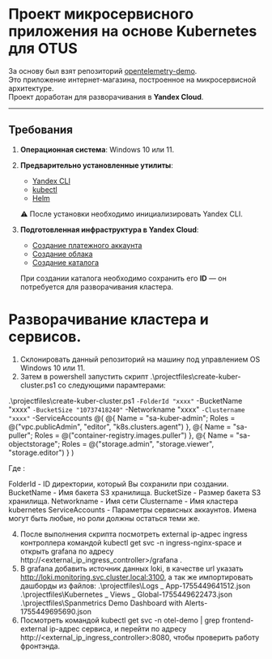 # Проект микросервисного приложения на основе Kubernetes для OTUS

За основу был взят репозиторий [opentelemetry-demo](https://github.com/open-telemetry/opentelemetry-demo).  
Это приложение интернет-магазина, построенное на микросервисной архитектуре.  
Проект доработан для разворачивания в **Yandex Cloud**.

---

## Требования

1. **Операционная система**: Windows 10 или 11.  
2. **Предварительно установленные утилиты**:
   - [Yandex CLI](https://yandex.cloud/ru/docs/cli/quickstart#install)  
   - [kubectl](https://kubernetes.io/docs/tasks/tools/)  
   - [Helm](https://helm.sh/docs/intro/install/)  

   ⚠️ После установки необходимо инициализировать Yandex CLI.  

3. **Подготовленная инфраструктура в Yandex Cloud**:
   - [Создание платежного аккаунта](https://yandex.cloud/ru/docs/billing/concepts/billing-account)  
   - [Создание облака](https://yandex.cloud/ru/docs/resource-manager/operations/cloud/create)  
   - [Создание каталога](https://yandex.cloud/ru/docs/resource-manager/operations/folder/create)  

   При создании каталога необходимо сохранить его **ID** — он потребуется для разворачивания кластера.

# Разворачивание кластера и сервисов.

1. Склонировать данный репозиторий на машину под управлением OS Windows 10 или 11.
2. Затем в powershell запустить скрипт .\projectfiles\create-kuber-cluster.ps1 со следующими парамтерами:

.\projectfiles\create-kuber-cluster.ps1 `
    -FolderId "xxxx" `
    -BucketName "xxxx" `
    -BucketSize "10737418240" `
    -Networkname "xxxx" `
    -Clustername "xxxx" `
    -ServiceAccounts @(
        @{ Name = "sa-kuber-admin"; Roles = @("vpc.publicAdmin", "editor", "k8s.clusters.agent") },
        @{ Name = "sa-puller"; Roles = @("container-registry.images.puller") },
        @{ Name = "sa-objectstorage"; Roles = @("storage.admin", "storage.viewer", "storage.editor") }
)

Где :

FolderId - ID директории, который Вы сохранили при создании.
BucketName - Имя бакета S3 хранилища.
BucketSize - Размер бакета S3 хранилища.
Networkname - Имя сети
Clustername - Имя кластера kubernetes
ServiceAccounts - Параметры сервисных аккаунтов. Имена могут быть любые, но роли должны остаться теми же.

4. После выполнения скрипта посмотреть external ip-адрес ingress контроллера командой kubectl get svc -n ingress-nginx-space и открыть grafana по адресу http://<external_ip_ingress_controller>/grafana .
5. В grafana добавить источник данных loki, в качестве url указать http://loki.monitoring.svc.cluster.local:3100, а так же импортировать дашборды из файлов:
.\projectfiles\Logs _ App-1755449641512.json
.\projectfiles\Kubernetes _ Views _ Global-1755449622473.json
.\projectfiles\Spanmetrics Demo Dashboard with Alerts-1755449695690.json
6. Посмотреть командой kubectl get svc -n otel-demo | grep frontend-external ip-адрес сервиса, и перейти по адресу http://<external_ip_ingress_controller>:8080, чтобы проверить работу фронтэнда.